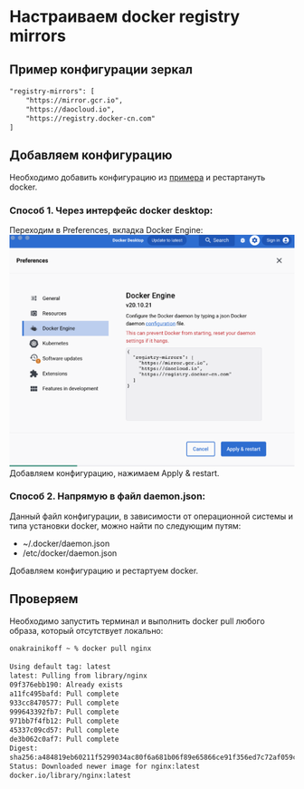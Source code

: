#  Настраиваем docker registry mirrors

## Пример конфигурации зеркал
```
"registry-mirrors": [
    "https://mirror.gcr.io",
    "https://daocloud.io",
    "https://registry.docker-cn.com"
]
```

## Добавляем конфигурацию
Необходимо добавить конфигурацию из [примера](daemon.json) и рестартануть docker.

### Способ 1. Через интерфейс docker desktop:
Переходим в Preferences, вкладка Docker Engine:
![docker-desktop-sample](docker-desktop.png)
Добавляем конфигурацию, нажимаем Apply & restart.

### Способ 2. Напрямую в файл daemon.json:
Данный файл конфигурации, в зависимости от операционной системы и типа установки docker, можно найти по следующим путям:
- ~/.docker/daemon.json
- /etc/docker/daemon.json

Добавляем конфигурацию и рестартуем docker.

## Проверяем
Необходимо запустить терминал и выполнить docker pull любого образа, который отсутствует локально:

```
onakrainikoff ~ % docker pull nginx

Using default tag: latest
latest: Pulling from library/nginx
09f376ebb190: Already exists 
a11fc495bafd: Pull complete 
933cc8470577: Pull complete 
999643392fb7: Pull complete 
971bb7f4fb12: Pull complete 
45337c09cd57: Pull complete 
de3b062c0af7: Pull complete 
Digest: sha256:a484819eb60211f5299034ac80f6a681b06f89e65866ce91f356ed7c72af059c
Status: Downloaded newer image for nginx:latest
docker.io/library/nginx:latest
```